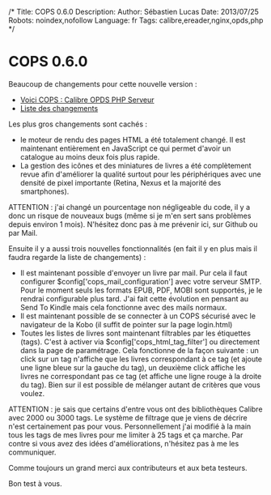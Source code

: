 /*
Title: COPS 0.6.0
Description: 
Author: Sébastien Lucas
Date: 2013/07/25
Robots: noindex,nofollow
Language: fr
Tags: calibre,ereader,nginx,opds,php
*/
# COPS 0.6.0

Beaucoup de changements pour cette nouvelle version :
*	[Voici COPS : Calibre OPDS PHP Serveur](/fr/oss/calibre-opds-php-server)
*	[Liste des changements](/fr/oss/calibre-opds-php-server-changelog)

Les plus gros changements sont cachés : 
*	le moteur de rendu des pages HTML a été totalement changé. Il est maintenant entièrement en JavaScript ce qui permet d'avoir un catalogue au moins deux fois plus rapide.
*	La gestion des icônes et des miniatures de livres a été complètement revue afin d'améliorer la qualité surtout pour les périphériques avec une densité de pixel importante (Retina, Nexus et la majorité des smartphones).

ATTENTION : j'ai changé un pourcentage non négligeable du code, il y a donc un risque de nouveaux bugs (même si je m'en sert sans problèmes depuis environ 1 mois). N'hésitez donc pas à me prévenir ici, sur Github ou par Mail.

Ensuite il y a aussi trois nouvelles fonctionnalités (en fait il y en plus mais il faudra regarde la liste de changements) :
*	Il est maintenant possible d'envoyer un livre par mail. Pur cela il faut configurer $config['cops_mail_configuration'] avec votre serveur SMTP. Pour le moment seuls les formats EPUB, PDF, MOBI  sont supportés, je le rendrai configurable plus tard. J'ai fait cette évolution en pensant au Send To Kindle mais cela fonctionne avec des mails normaux.
*	Il est maintenant possible de se connecter à un COPS sécurisé avec le navigateur de la Kobo (il suffit de pointer sur la page login.html)
*	Toutes les listes de livres sont maintenant filtrables par les étiquettes (tags). C'est à activer via $config['cops_html_tag_filter'] ou directement dans la page de paramétrage. Cela fonctionne de la façon suivante : un click sur un tag n'affiche que les livres correspondant à ce tag (et ajoute une ligne bleue sur la gauche du tag), un deuxième click affiche les livres ne correspondant pas ce tag (et affiche une ligne rouge à la droite du tag). Bien sur il est possible de mélanger autant de critères que vous voulez.

ATTENTION : je sais que certains d'entre vous ont des bibliothèques Calibre avec 2000 ou 3000 tags. Le système de filtrage que je viens de décrire n'est certainement pas pour vous. Personnellement j'ai modifié à la main tous les tags de mes livres pour me limiter à 25 tags et ça marche. Par contre si vous avez des idées d'améliorations, n'hésitez pas à me les communiquer.

Comme toujours un grand merci aux contributeurs et aux beta testeurs.

Bon test à vous.

